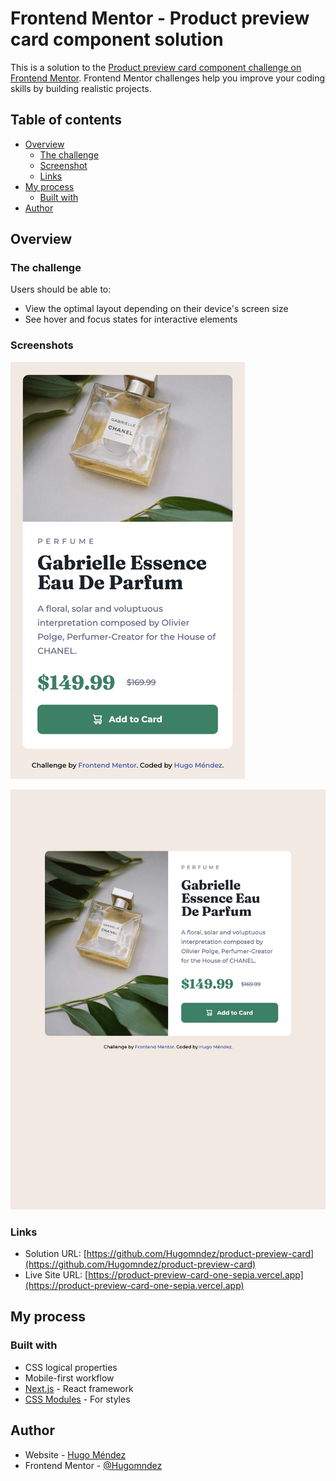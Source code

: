 # Frontend Mentor - Product preview card component solution

This is a solution to the [Product preview card component challenge on Frontend Mentor](https://www.frontendmentor.io/challenges/product-preview-card-component-GO7UmttRfa). Frontend Mentor challenges help you improve your coding skills by building realistic projects.

## Table of contents

- [Overview](#overview)
  - [The challenge](#the-challenge)
  - [Screenshot](#screenshot)
  - [Links](#links)
- [My process](#my-process)
  - [Built with](#built-with)
- [Author](#author)

## Overview

### The challenge

Users should be able to:

- View the optimal layout depending on their device's screen size
- See hover and focus states for interactive elements

### Screenshots

![iPhone SE](<./public/product-card(iPhone-SE).png>)

![iPad Mini](<./public/product-card(iPad-Mini).png>)

### Links

- Solution URL: [https://github.com/Hugomndez/product-preview-card](https://github.com/Hugomndez/product-preview-card)
- Live Site URL: [https://product-preview-card-one-sepia.vercel.app](https://product-preview-card-one-sepia.vercel.app)

## My process

### Built with

- CSS logical properties
- Mobile-first workflow
- [Next.js](https://nextjs.org/) - React framework
- [CSS Modules](https://css-tricks.com/css-modules-part-1-need/) - For styles

## Author

- Website - [Hugo Méndez](https://hugomendez.dev)
- Frontend Mentor - [@Hugomndez](https://www.frontendmentor.io/profile/Hugomndez)
